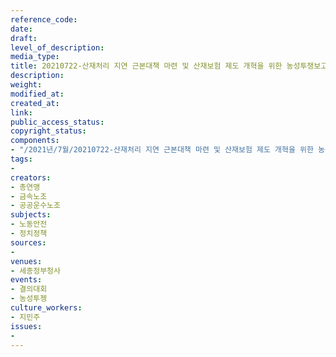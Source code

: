 ```yaml
---
reference_code: 
date: 
draft: 
level_of_description: 
media_type: 
title: 20210722-산재처리 지연 근본대책 마련 및 산재보험 제도 개혁을 위한 농성투쟁보고 결의대회
description: 
weight: 
modified_at: 
created_at: 
link: 
public_access_status: 
copyright_status: 
components:
- "/2021년/7월/20210722-산재처리 지연 근본대책 마련 및 산재보험 제도 개혁을 위한 농성투쟁보고 결의대회/_1D20278.jpg"
tags:
- 
creators:
- 총연맹
- 금속노조
- 공공운수노조
subjects:
- 노동안전
- 정치정책
sources:
- 
venues:
- 세종정부청사
events:
- 결의대회
- 농성투젱
culture_workers:
- 지민주
issues:
- 
---
```


